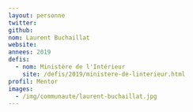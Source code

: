 ```yaml
---
layout: personne
twitter:
github:
nom: Laurent Buchaillat
website:
annees: 2019
defis:
  - nom: Ministère de l'Intérieur
    site: /defis/2019/ministere-de-linterieur.html
profil: Mentor
images:
  - /img/communaute/laurent-buchaillat.jpg
---
```

